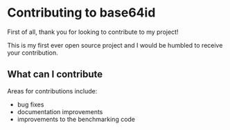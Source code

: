 # Contributing to base64id
First of all, thank you for looking to contribute to my project!

This is my first ever open source project and I would be humbled to receive your contribution.

## What can I contribute
Areas for contributions include:
- bug fixes
- documentation improvements
- improvements to the benchmarking code
